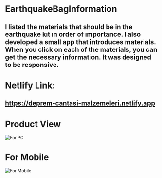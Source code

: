 # EarthquakeBagInformation
## I listed the materials that should be in the earthquake kit in order of importance. I also developed a small app that introduces materials. When you click on each of the materials, you can get the necessary information. It was designed to be responsive.
# Netlify Link:

## https://deprem-cantasi-malzemeleri.netlify.app
# Product View
![For PC](https://user-images.githubusercontent.com/59180837/220194531-4174abbf-4865-4ee6-9e42-72c4bfc1238b.png)
# For Mobile
![For Mobile](https://user-images.githubusercontent.com/59180837/220194578-363e0398-a652-4a19-b36f-54e1d545d42d.png)

